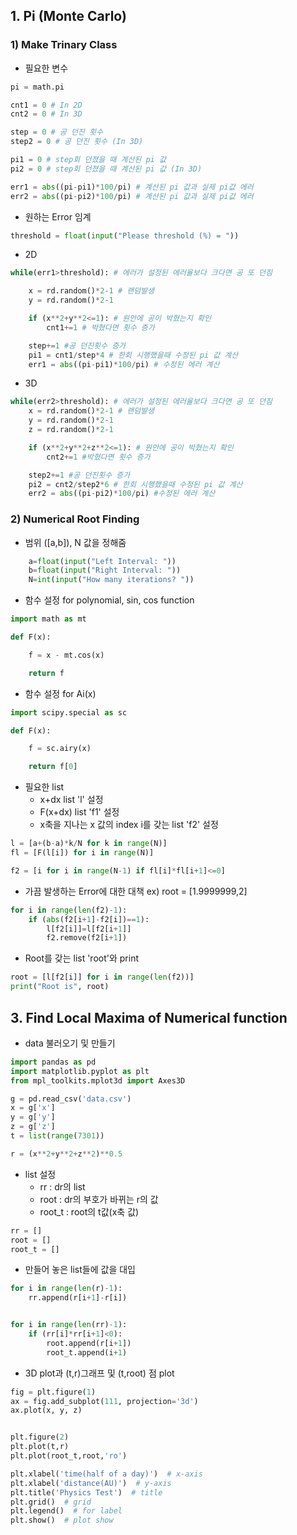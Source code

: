 ## 1.   Pi (Monte Carlo)

### 1) Make Trinary Class
* 필요한 변수
``` python
pi = math.pi

cnt1 = 0 # In 2D
cnt2 = 0 # In 3D

step = 0 # 공 던진 횟수
step2 = 0 # 공 던진 횟수 (In 3D)

pi1 = 0 # step회 던졌을 때 계산된 pi 값
pi2 = 0 # step회 던졌을 때 계산된 pi 값 (In 3D)

err1 = abs((pi-pi1)*100/pi) # 계산된 pi 값과 실제 pi값 에러
err2 = abs((pi-pi2)*100/pi) # 계산된 pi 값과 실제 pi값 에러
```
* 원하는 Error 임계
``` python
threshold = float(input("Please threshold (%) = ")) 
```
* 2D
``` python
while(err1>threshold): # 에러가 설정된 에러율보다 크다면 공 또 던짐

    x = rd.random()*2-1 # 랜덤발생
    y = rd.random()*2-1

    if (x**2+y**2<=1): # 원안에 공이 박혔는지 확인
        cnt1+=1 # 박혔다면 횟수 증가

    step+=1 #공 던진횟수 증가
    pi1 = cnt1/step*4 # 한회 시행했을때 수정된 pi 값 계산
    err1 = abs((pi-pi1)*100/pi) # 수정된 에러 계산
```
* 3D
``` python
while(err2>threshold): # 에러가 설정된 에러율보다 크다면 공 또 던짐
    x = rd.random()*2-1 # 랜덤발생
    y = rd.random()*2-1
    z = rd.random()*2-1 

    if (x**2+y**2+z**2<=1): # 원안에 공이 박혔는지 확인
        cnt2+=1 #박혔다면 횟수 증가

    step2+=1 #공 던진횟수 증가
    pi2 = cnt2/step2*6 # 한회 시행했을때 수정된 pi 값 계산
    err2 = abs((pi-pi2)*100/pi) #수정된 에러 계산
```

### 2) Numerical Root Finding
* 범위 ([a,b]), N 값을 정해줌

``` python
    a=float(input("Left Interval: "))
    b=float(input("Right Interval: "))
    N=int(input("How many iterations? "))
```

* 함수 설정 for polynomial, sin, cos function
```python
import math as mt

def F(x):

    f = x - mt.cos(x)

    return f
```
* 함수 설정 for Ai(x)
```python
import scipy.special as sc

def F(x):

    f = sc.airy(x)

    return f[0]
```
* 필요한 list
    * x+dx list 'l' 설정
    * F(x+dx) list 'f1' 설정
    * x축을 지나는 x 값의 index i를 갖는 list 'f2' 설정
```python
l = [a+(b-a)*k/N for k in range(N)]
fl = [F(l[i]) for i in range(N)]

f2 = [i for i in range(N-1) if fl[i]*fl[i+1]<=0]
```
* 가끔 발생하는 Error에 대한 대책
ex) root = [1.9999999,2]
```python
for i in range(len(f2)-1):
    if (abs(f2[i+1]-f2[i])==1):
        l[f2[i]]=l[f2[i+1]]
        f2.remove(f2[i+1])
```
* Root를 갖는 list 'root'와 print
```python
root = [l[f2[i]] for i in range(len(f2))]
print("Root is", root)
```


## 3. Find Local Maxima of Numerical function

* data 불러오기 및 만들기
```python
import pandas as pd
import matplotlib.pyplot as plt
from mpl_toolkits.mplot3d import Axes3D

g = pd.read_csv('data.csv')
x = g['x']
y = g['y']
z = g['z']
t = list(range(7301))

r = (x**2+y**2+z**2)**0.5
```
* list 설정
    * rr : dr의 list
    * root : dr의 부호가 바뀌는 r의 값
    * root_t : root의 t값(x축 값)
```python
rr = []
root = []
root_t = []
```
* 만들어 놓은 list들에 값을 대입
``` python
for i in range(len(r)-1):
    rr.append(r[i+1]-r[i])


for i in range(len(rr)-1):  
    if (rr[i]*rr[i+1]<0):
        root.append(r[i+1])
        root_t.append(i+1)
```
* 3D plot과 (t,r)그래프 및 (t,root) 점 plot

``` python
fig = plt.figure(1)  
ax = fig.add_subplot(111, projection='3d')  
ax.plot(x, y, z)     


plt.figure(2)
plt.plot(t,r)
plt.plot(root_t,root,'ro')

plt.xlabel('time(half of a day)')  # x-axis
plt.xlabel('distance(AU)')  # y-axis
plt.title('Physics Test')  # title
plt.grid()  # grid
plt.legend()  # for label
plt.show()  # plot show
```
